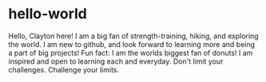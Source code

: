 # hello-world

Hello, Clayton here!
I am a big fan of strength-training, hiking, and exploring the world. I am new to github, and look forward to learning more and being a part of big projects!
Fun fact: I am the worlds biggest fan of donuts!
I am inspired and open to learning each and everyday.
Don't limit your challenges. Challenge your limits. 
